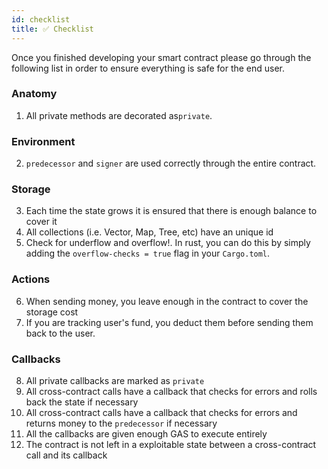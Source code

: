 ```yaml
---
id: checklist
title: ✅ Checklist
---
```


Once you finished developing your smart contract please go through the following list in order to ensure everything is safe for the end user.

### Anatomy
1. All private methods are decorated as`private`.

### Environment
2. `predecessor` and `signer` are used correctly through the entire contract.

### Storage
3. Each time the state grows it is ensured that there is enough balance to cover it
4. All collections (i.e. Vector, Map, Tree, etc) have an unique id
5. Check for underflow and overflow!. In rust, you can do this by simply adding the `overflow-checks = true` flag in your `Cargo.toml`.

### Actions
6. When sending money, you leave enough in the contract to cover the storage cost
7. If you are tracking user's fund, you deduct them before sending them back to the user. 

### Callbacks
8. All private callbacks are marked as `private`
9. All cross-contract calls have a callback that checks for errors and rolls back the state if necessary
10. All cross-contract calls have a callback that checks for errors and returns money to the `predecessor` if necessary
11. All the callbacks are given enough GAS to execute entirely
12. The contract is not left in a exploitable state between a cross-contract call and its callback